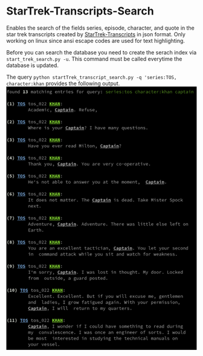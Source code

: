 # StarTrek-Transcripts-Search
Enables the search of the fields series, episode, character, and quote in the star trek transcripts created by [StarTrek-Transcripts](https://github.com/BirkoRuzicka/Star-Trek-Transcripts) in json format. Only working on linux since ansi escape codes are used for text highlighting.

Before you can search the database you need to create the serach index via `start_trek_search.py -u`. This command must be called everytime the database is updated.

The query `python startTrek_transcript_search.py -q 'series:TOS, character:khan` provides the following output.
![](https://github.com/rainbowsend/Star-Trek-Transcripts-Search/blob/main/search_output_example.png)
